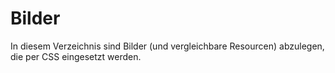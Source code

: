 Bilder
======

In diesem Verzeichnis sind Bilder (und vergleichbare Resourcen) abzulegen, die per CSS eingesetzt werden.